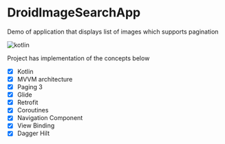 # DroidImageSearchApp
Demo of application that displays list of images which supports pagination

![kotlin](https://img.shields.io/badge/Kotlin-language-blue)

Project has implementation of the concepts below 
- [x] Kotlin
- [x] MVVM architecture
- [x] Paging 3
- [x] Glide
- [x] Retrofit
- [x] Coroutines
- [x] Navigation Component
- [x] View Binding
- [x] Dagger Hilt
